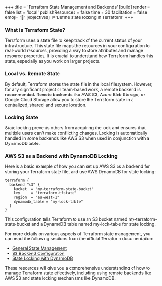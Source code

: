 +++
title = 'Terraform State Management and Backends'
[build]
    render = false
    list = 'local'
    publishResources = false
time = 30
facilitation = false
emoji= '🧩'
[objectives]
    1='Define state locking in Terraform'
+++

### What is Terraform State?

Terraform uses a state file to keep track of the current status of your infrastructure. This state file maps the resources in your configuration to real-world resources, providing a way to store attributes and manage resource properties. It is crucial to understand how Terraform handles this state, especially as you work on larger projects.

### Local vs. Remote State

By default, Terraform stores the state file in the local filesystem. However, for any significant project or team-based work, a remote backend is recommended. Remote backends like AWS S3, Azure Blob Storage, or Google Cloud Storage allow you to store the Terraform state in a centralized, shared, and secure location.

### Locking State

State locking prevents others from acquiring the lock and ensures that multiple users can't make conflicting changes. Locking is automatically handled in some backends like AWS S3 when used in conjunction with a DynamoDB table.

### AWS S3 as a Backend with DynamoDB Locking

Here is a basic example of how you can set up AWS S3 as a backend for storing your Terraform state file, and use AWS DynamoDB for state locking:

```hcl
terraform {
  backend "s3" {
    bucket  = "my-terraform-state-bucket"
    key     = "terraform.tfstate"
    region  = "eu-west-1"
    dynamodb_table = "my-lock-table"
  }
}
```

This configuration tells Terraform to use an S3 bucket named my-terraform-state-bucket and a DynamoDB table named my-lock-table for state locking.

For more details on various aspects of Terraform state management, you can read the following sections from the official Terraform documentation:

- [General State Management](https://developer.hashicorp.com/terraform/language/state)
- [S3 Backend Configuration](https://developer.hashicorp.com/terraform/language/settings/backends/s3)
- [State Locking with DynamoDB](https://developer.hashicorp.com/terraform/language/settings/backends/s3#dynamodb-state-locking)

These resources will give you a comprehensive understanding of how to manage Terraform state effectively, including using remote backends like AWS S3 and state locking mechanisms like DynamoDB.
